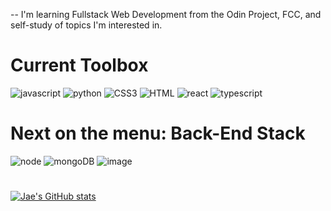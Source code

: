 -- I'm learning Fullstack Web Development from the Odin Project, FCC, and self-study of topics I'm interested in.


# Current Toolbox
![javascript](https://user-images.githubusercontent.com/105343665/179728140-a3cbef1f-1c85-47c5-af4d-4e5a2ead2d04.png)
![python](https://user-images.githubusercontent.com/105343665/179728793-e766c3ed-6a0c-414f-aa95-a08f88af9c1b.png)
![CSS3](https://user-images.githubusercontent.com/105343665/179729258-91fc2014-bdef-4baa-a102-8131f14b8f77.png)
![HTML](https://user-images.githubusercontent.com/105343665/179728158-51927444-4eb6-453a-9298-3d407d007ace.png)
![react](https://user-images.githubusercontent.com/105343665/179728163-4edfd222-e201-46e7-afef-1258e1380f21.png)
![typescript](https://user-images.githubusercontent.com/105343665/179728136-2f21adf4-2c32-4a35-9ddd-e96ebb85d029.png)



# Next on the menu: Back-End Stack

![node](https://user-images.githubusercontent.com/105343665/179728147-fe7c17e5-c4dc-4e46-88ab-8c7c1690ff93.png)
![mongoDB](https://user-images.githubusercontent.com/105343665/179728142-03d224b0-494d-4294-8e05-c2ab02c632f0.png)
![image](https://user-images.githubusercontent.com/105343665/185776938-4263af2f-e8cf-4099-8b5c-239a1c18b0e4.png)

#
[![Jae's GitHub stats](https://github-readme-stats.vercel.app/api?username=JaeGif)](https://github.com/JaeGif/github-readme-stats)
